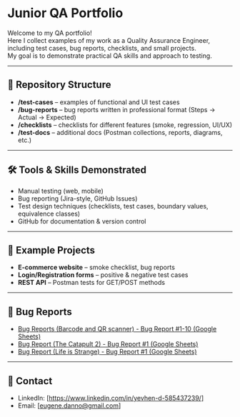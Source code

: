 # Junior QA Portfolio

Welcome to my QA portfolio!   
Here I collect examples of my work as a Quality Assurance Engineer, including test cases, bug reports, checklists, and small projects.  
My goal is to demonstrate practical QA skills and approach to testing.

---

## 📂 Repository Structure

- **/test-cases** – examples of functional and UI test cases  
- **/bug-reports** – bug reports written in professional format (Steps → Actual → Expected)  
- **/checklists** – checklists for different features (smoke, regression, UI/UX)  
- **/test-docs** – additional docs (Postman collections, reports, diagrams, etc.)

---

## 🛠️ Tools & Skills Demonstrated

- Manual testing (web, mobile)  
- Bug reporting (Jira-style, GitHub Issues)  
- Test design techniques (checklists, test cases, boundary values, equivalence classes)  
- GitHub for documentation & version control  

---

## 📌 Example Projects

- **E-commerce website** – smoke checklist, bug reports  
- **Login/Registration forms** – positive & negative test cases  
- **REST API** – Postman tests for GET/POST methods  

---

## 🐞 Bug Reports

- [Bug Reports (Barcode and QR scanner) - Bug Report #1-10 (Google Sheets)](https://docs.google.com/spreadsheets/d/196NEdIaHTYtqCFpLgEMst-VtDdMKlTZelGKXX11F4B0/edit?usp=sharing)
- [Bug Report (The Catapult 2) - Bug Report #1 (Google Sheets)](https://docs.google.com/spreadsheets/d/1O7I66DU5zOnWJt5xS9o432hgVVr0Jx8tg5aN9X6gxSE/edit?usp=sharing)
- [Bug Report (Life is Strange) - Bug Report #1 (Google Sheets)](https://docs.google.com/spreadsheets/d/1O7I66DU5zOnWJt5xS9o432hgVVr0Jx8tg5aN9X6gxSE/edit?usp=sharing)

---

## 📧 Contact

- LinkedIn: [https://www.linkedin.com/in/yevhen-d-585437239/]  
- Email: [eugene.danno@gmail.com]  
